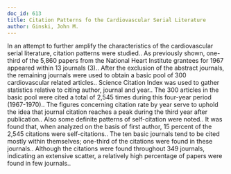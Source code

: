 ```yaml
---
doc_id: 613
title: Citation Patterns fo the Cardiovascular Serial Literature
author: Ginski, John M.
---
```


In an attempt to further amplify the characteristics of the cardiovascular
serial literature, citation patterns were studied.. As previously shown, 
one-third of the 5,860 papers from the National Heart Institute grantees for
1967 appeared within 13 journals (3).. After the exclusion of the abstract
journals, the remaining journals were used to obtain a basic pool of 300
cardiovascular related articles.. Science Citation Index was used to
gather statistics relative to citing author, journal and year.. The 300
articles in the basic pool were cited a total of 2,545 times during this
four-year period (1967-1970).. The figures concerning citation rate by
year serve to uphold the idea that journal citation reaches a peak during
the third year after publication.. Also some definite patterns of self-citation
were noted.. It was found that, when analyzed on the basis of first author, 
15 percent of the 2,545 citations were self-citations.. The ten basic 
journals tend to be cited mostly within themselves; one-third of the
citations were found in these journals.. Although the citations were
found throughout 349 journals, indicating an extensive scatter, a
relatively high percentage of papers were found in few journals..